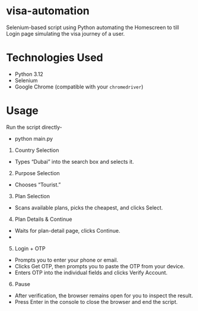 # visa-automation

Selenium-based script using Python automating the Homescreen to till Login page simulating the visa journey of a user.

# Technologies Used

- Python 3.12
- Selenium
- Google Chrome (compatible with your `chromedriver`)  

# Usage
Run the script directly-

- python main.py

1. Country Selection
- Types “Dubai” into the search box and selects it.

2. Purpose Selection
- Chooses “Tourist.”

3. Plan Selection
- Scans available plans, picks the cheapest, and clicks Select.

4. Plan Details & Continue
- Waits for plan-detail page, clicks Continue.
- 
5. Login + OTP

- Prompts you to enter your phone or email.
- Clicks Get OTP, then prompts you to paste the OTP from your device.
- Enters OTP into the individual fields and clicks Verify Account.

6. Pause

- After verification, the browser remains open for you to inspect the result.
- Press Enter in the console to close the browser and end the script.

